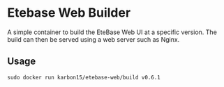 # Etebase Web Builder

A simple container to build the EteBase Web UI at a specific version.
The build can then be served using a web server such as Nginx.

## Usage
`sudo docker run karbon15/etebase-web/build v0.6.1
`